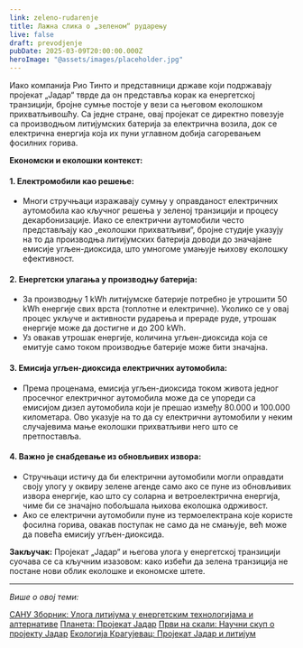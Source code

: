 ```yaml
---
link: zeleno-rudarenje
title: Лажна слика о „зеленом“ рударењу
live: false
draft: prevodjenje
pubDate: 2025-03-09T20:00:00.000Z
heroImage: "@assets/images/placeholder.jpg"
---
```

Иако компанија Рио Тинто и представници државе који подржавају пројекат „Јадар“ тврде да он представља корак ка енергетској транзицији, бројне сумње постоје у вези са његовом еколошком прихватљивошћу. Са једне стране, овај пројекат се директно повезује са производњом литијумских батерија за електрична возила, док се електрична енергија која их пуни углавном добија сагоревањем фосилних горива.

**Економски и еколошки контекст:**

#### 1. Електромобили као решење:
- Многи стручњаци изражавају сумњу у оправданост електричних аутомобила као кључног решења у зеленој транзицији и процесу декарбонизације. Иако се електрични аутомобили често представљају као „еколошки прихватљиви“, бројне студије указују на то да производња литијумских батерија доводи до значајане емисије угљен-диоксида, што умногоме умањује њихову еколошку ефективност.

#### 2. Енергетски улагања у производњу батерија:
- За производњу 1 kWh литијумске батерије потребно је утрошити 50 kWh енергије свих врста (топлотне и електричне). Уколико се у овај процес укључе и активности рударења и прераде руде, утрошак енергије може да достигне и до 200 kWh.
- Уз овакав утрошак енергије, количина угљен-диоксида која се емитује само током производње батерије може бити значајна.

#### 3. Емисија угљен-диоксида електричних аутомобила:
- Према проценама, емисија угљен-диоксида током живота једног просечног електричног аутомобила може да се упореди са емисијом дизел аутомобила који је прешао између 80.000 и 100.000 километара. Ово указује на то да су електрични аутомобили у неким случајевима мање еколошки прихватљиви него што се претпоставља.

#### 4. Важно је снабдевање из обновљивих извора:
- Стручњаци истичу да би електрични аутомобили могли оправдати своју улогу у оквиру зелене агенде само ако се пуне из обновљивих извора енергије, као што су соларна и ветроелектрична енергија, чиме би се значајно побољшала њихова еколошка одрживост. 
- Ако се електрични аутомобили пуне из термоелектрана које користе фосилна горива, овакав поступак не само да не смањује, већ може да повећа емисију угљен-диоксида.

**Закључак:** Пројекат „Јадар“ и његова улога у енергетској транзицији суочава се са кључним изазовом: како избећи да зелена транзиција не постане нови облик еколошке и економске штете.

<hr/>

*Више о овој теми:*

[САНУ Зборник: Улога литијума у енергетским технологијама и алтернативе](https://drive.google.com/file/d/1i_8FDI0hrjIPOZFvR5qBuXgycE-TlNCQ/view?usp=drive_link)
[Планета: Пројекат Јадар](https://www.planeta.rs/122/intro.php?page=temabroja01)
[Први на скали: Научни скуп о пројекту Јадар](https://prviprvinaskali.com/clanci/dren/ekologija/sanu-projekat-jadar-sta-je-poznato-apstrakti-i-snimak-naucnog-skupa.html)
[Екологија Крагујевац: Пројекат Јадар и литијум](https://ekologijakragujevac.rs/prof-dr-branimir-grgur-sve-sto-verovatno-niste-znali-o-litijumu-i-elektricnim-automobilima-crno-a-ne-zeleno-nin/)
